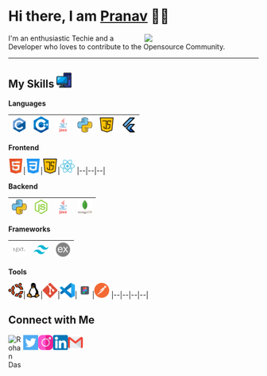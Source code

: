 
<h1>Hi there, I am <a href="https://rohandas28.github.io" target="_blank">Pranav</a> 👨‍💻</h1> 


<img align='right' src="https://media.giphy.com/media/M9gbBd9nbDrOTu1Mqx/giphy.gif" width="230">


I'm an enthusiastic Techie and a Developer who loves to contribute to the Opensource Community. 

---

 ## My Skills <img alt="Computer" width="30px" src="Assets/pc.png"/>

 **Languages**
 
 <img alt="C" width="30px" src="Assets/c.png"/>|<img alt="C++" width="30px" src="Assets/c++.png"/>|<img alt="Java" width="30px" src="Assets/java.png"/>|<img alt="Python" width="30px" src="Assets/python.png"/>|<img alt="JavaScript" width="30px" src="Assets/js.png"/>|<img alt="Flutter" width="30px" src="Assets/flutter.png"/>
 |--|--|--|--|--|--|

  **Frontend**
 
 <img alt="html" width="30px" src="Assets/html.png"/>|<img alt="css" width="30px" src="Assets/css.png"/>|<img alt="javascript" width="30px" src="Assets/js.png"/>|<img alt="reactjs" width="30px" src="Assets/react.png"/>
 |--|--|--|

  **Backend**
 
 <img alt="python" width="30px" src="Assets/python.png"/>|<img alt="nodejs" width="30px" src="Assets/node-js.png"/>|<img alt="Java" width="30px" src="Assets/java.png"/>|<img alt="mongodb" width="30px" src="Assets/mongodb.png"/>
 |--|--|--|--|
 
 **Frameworks**
 
 <img alt="nextjs" width="30px" src="Assets/next.png"/>|<img alt="tailwindcss" width="30px" src="Assets/tailwind.png"/>|<img alt="Express" width="30px" src="Assets/express.png"/>
 |--|--|--|
 
 **Tools**
 
 <img alt="Ubuntu" width="30px" src="Assets/ubuntu.png"/>|<img alt="Linux" width="30px" src="Assets/linux.png"/>|<img alt="Git" width="30px" src="Assets/git.png"/>|<img alt="VSCode" width="30px" src="Assets/vscode.png"/>|<img alt="figma" width="30px" src="Assets/figma.png"/>|<img alt="postman" width="30px" src="Assets/postman.png"/>
 |--|--|--|--|
 

 **Connect with Me**
---
[<img align="left" alt="Rohan Das" width="30px" src="https://avatars.githubusercontent.com/u/127881282?v=4" />](https://rohandas28.github.io/links) [<img align="left" alt="Twitter - Rohan Das" width="30px" src="Assets/twitter.png" />](https://twitter.com/dev-pranav33) [<img align="left" alt="Instagram - Rohan Das" width="30px" src="Assets/instagram.png" />](https://www.instagram.com/prnav.sharma3) [<img align="left" alt="LinkedIn - Rohan Das" width="30px" src="Assets/linkedin.png" />](https://www.linkedin.com/in/pranav-sharma33)  [<img align="left" alt="Email -Rohan Das" width="30px" src="Assets/gmail.png" />](mailto:developer.pranav3306@gmail.com)

